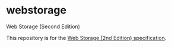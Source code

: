 # webstorage
Web Storage (Second Edition)

This repository is for the [Web Storage (2nd Edition) specification](https://w3c.github.io/webstorage/).
